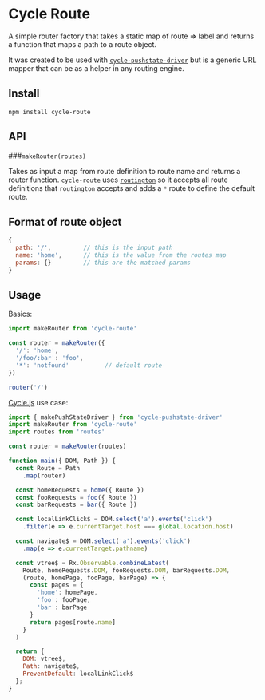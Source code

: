 # Cycle Route

A simple router factory that takes a static map of route => label and returns a function that maps a path to a route object.

It was created to be used with [```cycle-pushstate-driver```](https://github.com/secobarbital/cycle-pushstate-driver) but is a generic URL mapper that can be as a helper in any routing engine.

## Install

```sh
npm install cycle-route
```

## API

###```makeRouter(routes)```

Takes as input a map from route definition to route name and returns a router function. ```cycle-route``` uses [```routington```](https://github.com/pillarjs/routington) so it accepts all route definitions that ```routington``` accepts and adds a ```*``` route to define the default route.

## Format of route object

```js
{
  path: '/',         // this is the input path
  name: 'home',      // this is the value from the routes map
  params: {}         // this are the matched params
}
```

## Usage

Basics:

```js
import makeRouter from 'cycle-route'

const router = makeRouter({
  '/': 'home',
  '/foo/:bar': 'foo',
  '*': 'notfound'          // default route
})

router('/')
```

[Cycle.js](http://cycle.js.org/) use case:

```js
import { makePushStateDriver } from 'cycle-pushstate-driver'
import makeRouter from 'cycle-route'
import routes from 'routes'

const router = makeRouter(routes)

function main({ DOM, Path }) {
  const Route = Path
    .map(router)

  const homeRequests = home({ Route })
  const fooRequests = foo({ Route })
  const barRequests = bar({ Route })

  const localLinkClick$ = DOM.select('a').events('click')
    .filter(e => e.currentTarget.host === global.location.host)

  const navigate$ = DOM.select('a').events('click')
    .map(e => e.currentTarget.pathname)

  const vtree$ = Rx.Observable.combineLatest(
    Route, homeRequests.DOM, fooRequests.DOM, barRequests.DOM,
    (route, homePage, fooPage, barPage) => {
      const pages = {
        'home': homePage,
        'foo': fooPage,
        'bar': barPage
      }
      return pages[route.name]
    }
  )

  return {
    DOM: vtree$,
    Path: navigate$,
    PreventDefault: localLinkClick$
  };
}
```

